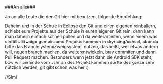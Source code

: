 ###An alle###

Jo an alle Leute die den Git hier mitbenutzen, folgende Empfehlung:

Daheim und in der Schule in Eclipse den Git und einen eigenen reinballern, schiebt eure Projekte aus der Schule in euren
eigenen Git rein, dann kann man daheim einfach schnell pullen und da weiterarbeiten, wenn einem was einfällt. Etwaige 
gemeinsame Projekte kommen in skyrising/school, aber da bitte das Branchsystem(Zweigsystem) nutzen, das heißt, wer etwas
ändern will, neuen branch machen, da weiterentwickeln, brav commiten und dann Pull Request machen. Besonders wenn jetzt
dann die Android SDK steht, bzw wir am Ende vom Jahr an des Projekt kommen dürfte des ganze sehr nützlich werden,
git gibt schon was her :)

//Simi
